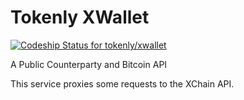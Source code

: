 # Tokenly XWallet

[ ![Codeship Status for tokenly/xwallet](https://codeship.com/projects/201b6640-ff21-0133-1755-6e1404464211/status?branch=master)](https://codeship.com/projects/152712)

A Public Counterparty and Bitcoin API

This service proxies some requests to the XChain API.

